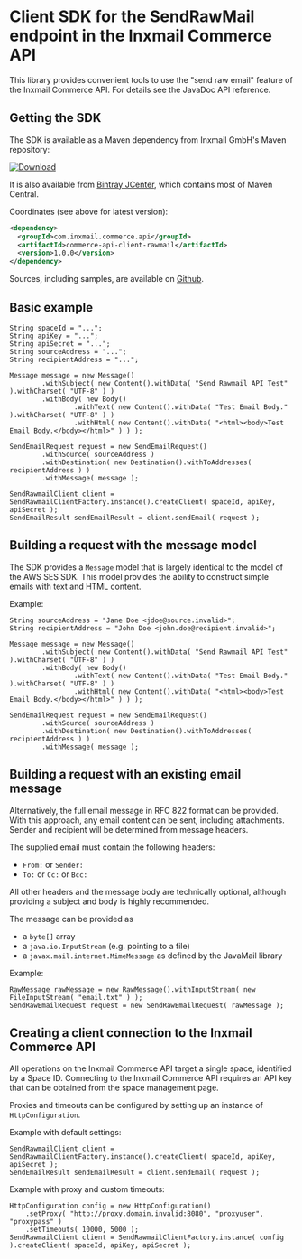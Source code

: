 Client SDK for the SendRawMail endpoint in the Inxmail Commerce API
===================================================================

This library provides convenient tools to use the "send raw email" feature of the Inxmail Commerce API.
For details see the JavaDoc API reference.

Getting the SDK
---------------
The SDK is available as a Maven dependency from Inxmail GmbH's Maven repository:
 
[ ![Download](https://api.bintray.com/packages/inxmailgmbh/inxmail/commerce-api-client-rawmail/images/download.svg) ](https://bintray.com/inxmailgmbh/inxmail/commerce-api-client-rawmail/_latestVersion)

It is also available from [Bintray JCenter](https://bintray.com/bintray/jcenter?filterByPkgName=commerce-api-client-rawmail), which contains most of Maven Central.

Coordinates (see above for latest version):
```xml
<dependency>
  <groupId>com.inxmail.commerce.api</groupId>
  <artifactId>commerce-api-client-rawmail</artifactId>
  <version>1.0.0</version>
</dependency>
```

Sources, including samples, are available on [Github](https://github.com/inxmailgmbh/commerce-api-client-rawmail).

Basic example
-------------
```
String spaceId = "...";
String apiKey = "...";
String apiSecret = "...";
String sourceAddress = "...";
String recipientAddress = "...";

Message message = new Message()
        .withSubject( new Content().withData( "Send Rawmail API Test" ).withCharset( "UTF-8" ) )
        .withBody( new Body()
                .withText( new Content().withData( "Test Email Body." ).withCharset( "UTF-8" ) )
                .withHtml( new Content().withData( "<html><body>Test Email Body.</body></html>" ) ) );

SendEmailRequest request = new SendEmailRequest()
        .withSource( sourceAddress )
        .withDestination( new Destination().withToAddresses( recipientAddress ) )
        .withMessage( message );

SendRawmailClient client = SendRawmailClientFactory.instance().createClient( spaceId, apiKey, apiSecret );
SendEmailResult sendEmailResult = client.sendEmail( request );
```

Building a request with the message model
----------------------------------------
The SDK provides a `Message` model that is largely identical to the model of the AWS SES SDK.
This model provides the ability to construct simple emails with text and HTML content.

Example:

```
String sourceAddress = "Jane Doe <jdoe@source.invalid>";
String recipientAddress = "John Doe <john.doe@recipient.invalid>";

Message message = new Message()
        .withSubject( new Content().withData( "Send Rawmail API Test" ).withCharset( "UTF-8" ) )
        .withBody( new Body()
                .withText( new Content().withData( "Test Email Body." ).withCharset( "UTF-8" ) )
                .withHtml( new Content().withData( "<html><body>Test Email Body.</body></html>" ) ) );

SendEmailRequest request = new SendEmailRequest()
        .withSource( sourceAddress )
        .withDestination( new Destination().withToAddresses( recipientAddress ) )
        .withMessage( message );

```


Building a request with an existing email message
-------------------------------------------------
Alternatively, the full email message in RFC 822 format can be provided.
With this approach, any email content can be sent, including attachments. 
Sender and recipient will be determined from message headers.

The supplied email must contain the following headers:

* `From:` or `Sender:`
* `To:` or `Cc:` or `Bcc:`

All other headers and the message body are technically optional, although providing a subject and body is highly recommended.

The message can be provided as

* a `byte[]` array
* a `java.io.InputStream` (e.g. pointing to a file)
* a `javax.mail.internet.MimeMessage` as defined by the JavaMail library

Example:

```
RawMessage rawMessage = new RawMessage().withInputStream( new FileInputStream( "email.txt" ) );
SendRawEmailRequest request = new SendRawEmailRequest( rawMessage );
```

Creating a client connection to the Inxmail Commerce API
--------------------------------------------------------
All operations on the Inxmail Commerce API target a single space, identified by a Space ID.
Connecting to the Inxmail Commerce API requires an API key that can be obtained from the space management page.

Proxies and timeouts can be configured by setting up an instance of `HttpConfiguration`.

Example with default settings:

```
SendRawmailClient client = SendRawmailClientFactory.instance().createClient( spaceId, apiKey, apiSecret );
SendEmailResult sendEmailResult = client.sendEmail( request );
```

Example with proxy and custom timeouts:

```
HttpConfiguration config = new HttpConfiguration()
    .setProxy( "http://proxy.domain.invalid:8080", "proxyuser", "proxypass" )
    .setTimeouts( 10000, 5000 );
SendRawmailClient client = SendRawmailClientFactory.instance( config ).createClient( spaceId, apiKey, apiSecret );
```